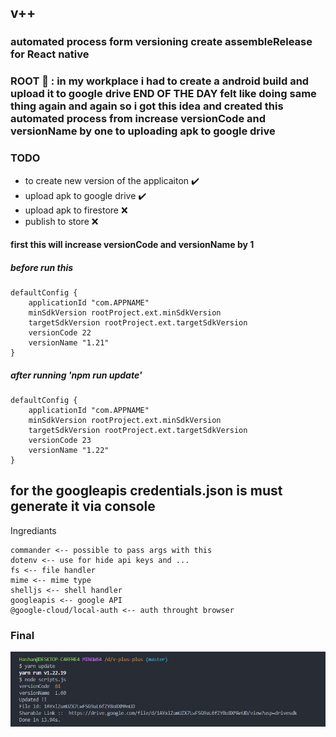 ## v++

### automated process form versioning create assembleRelease for React native

### ROOT 🤔 : in my workplace i had to create a android build and upload it to google drive END OF THE DAY felt like doing same thing again and again so i got this idea and created this automated process from increase versionCode and versionName by one to uploading apk to google drive

### TODO
 * to create new version of the applicaiton ✔️
 * upload apk to google drive ✔️
 * upload apk to firestore ❌
 * publish to store ❌

#### first this will increase versionCode and versionName by 1

##### before run this
```
defaultConfig {
    applicationId "com.APPNAME"
    minSdkVersion rootProject.ext.minSdkVersion
    targetSdkVersion rootProject.ext.targetSdkVersion
    versionCode 22
    versionName "1.21"
}
```

##### after running 'npm run update'
```
defaultConfig {
    applicationId "com.APPNAME"
    minSdkVersion rootProject.ext.minSdkVersion
    targetSdkVersion rootProject.ext.targetSdkVersion
    versionCode 23
    versionName "1.22"
}
```

## for the googleapis credentials.json is must generate it via console

Ingrediants
```
commander <-- possible to pass args with this
dotenv <-- use for hide api keys and ...
fs <-- file handler
mime <-- mime type
shelljs <-- shell handler
googleapis <-- google API 
@google-cloud/local-auth <-- auth throught browser
```

### Final
![](/imgs/1.JPG)




